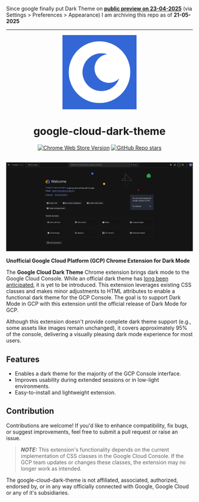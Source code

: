 Since google finally put Dark Theme on [**public preview on 23-04-2025**](https://cloud.google.com/release-notes#April_23_2025) (via Settings > Preferences > Appearance) I am archiving this repo as of **21-05-2025** 

<hr>

<div align="center">
    <img alt="logo" data-is-relative="true" src="./assets/img/icon500.png" width="200" height="200"/>
    <h1>google-cloud-dark-theme</h1>
    <a href="https://chromewebstore.google.com/detail/gcp-dark-theme/lchpkgndkkbbkfenacpjfcoehapodjfo"><img alt="Chrome Web Store Version" src="https://img.shields.io/chrome-web-store/v/lchpkgndkkbbkfenacpjfcoehapodjfo"></a>
    <a href="https://github.com/ramonvermeulen/google-cloud-dark-theme"><img alt="GitHub Repo stars" src="https://img.shields.io/github/stars/ramonvermeulen/google-cloud-dark-theme"></a>
</div>

<br>

![Example](./assets/img/example.png)

**Unofficial Google Cloud Platform (GCP) Chrome Extension for Dark Mode**

The **Google Cloud Dark Theme** Chrome extension brings dark mode to the
Google Cloud Console. While an official dark theme has
[long been anticipated](https://issuetracker.google.com/issues/122323757),
it is yet to be introduced. This extension leverages existing CSS classes and
makes minor adjustments to HTML attributes to enable a functional dark theme
for the GCP Console. The goal is to support Dark Mode in GCP with this extension
until the official release of Dark Mode for GCP.

Although this extension doesn't provide complete dark theme support (e.g.,
some assets like images remain unchanged), it covers approximately 95% of
the console, delivering a visually pleasing dark mode experience for most users.

## Features

- Enables a dark theme for the majority of the GCP Console interface.
- Improves usability during extended sessions or in low-light environments.
- Easy-to-install and lightweight extension.

## Contribution

Contributions are welcome! If you'd like to enhance compatibility, fix bugs,
or suggest improvements, feel free to submit a pull request or raise an issue.

> **_NOTE:_** This extension's functionality depends on the current
> implementation of CSS classes in the Google Cloud Console. If the GCP team
> updates or changes these classes, the extension may no longer work as intended.

The google-cloud-dark-theme is not affiliated, associated, authorized, endorsed by,
or in any way officially connected with Google, Google Cloud or any of it's subsidiaries.
